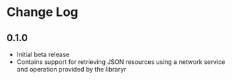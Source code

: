 # Change Log

## 0.1.0

- Initial beta release
- Contains support for retrieving JSON resources using a network service and operation provided by the libraryr